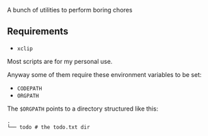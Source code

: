 A bunch of utilities to perform boring chores

## Requirements

- `xclip`

Most scripts are for my personal use.

Anyway some of them require these environment variables to be set:

- `CODEPATH`
- `ORGPATH`

The `$ORGPATH` points to a directory structured like this:

```
.
└── todo # the todo.txt dir
```


